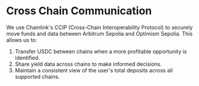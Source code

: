 # Cross Chain Communication

We use Chainlink's CCIP (Cross-Chain Interoperability Protocol) to securely move funds and data between Arbitrum Sepolia and Optimism Sepolia. This allows us to:

1. Transfer USDC between chains when a more profitable opportunity is identified.
2. Share yield data across chains to make informed decisions.
3. Maintain a consistent view of the user's total deposits across all supported chains.

